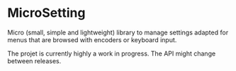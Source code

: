 # MicroSetting
Micro (small, simple and lightweight) library to manage settings adapted for menus that are browsed with encoders or keyboard input.

The projet is currently highly a work in progress. The API might change between releases.
